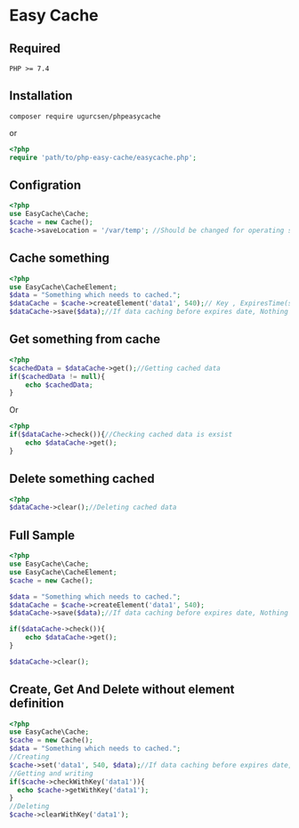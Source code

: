 
# Easy Cache
## Required
```
PHP >= 7.4
```
## Installation
```
composer require ugurcsen/phpeasycache
```
   or

```php
<?php
require 'path/to/php-easy-cache/easycache.php';
```
## Configration
```php
<?php
use EasyCache\Cache;
$cache = new Cache();
$cache->saveLocation = '/var/temp'; //Should be changed for operating system but not necessary
```
## Cache something
```php
<?php
use EasyCache\CacheElement;
$data = "Something which needs to cached.";
$dataCache = $cache->createElement('data1', 540);// Key , ExpiresTime(seconds)
$dataCache->save($data);//If data caching before expires date, Nothing will save
```
## Get something from cache
```php
<?php
$cachedData = $dataCache->get();//Getting cached data
if($cachedData != null){
	echo $cachedData;
}
```
Or
```php
<?php
if($dataCache->check()){//Checking cached data is exsist
	echo $dataCache->get();
}
```
## Delete something cached
```php
<?php
$dataCache->clear();//Deleting cached data
```
## Full Sample
```php
<?php
use EasyCache\Cache;
use EasyCache\CacheElement;
$cache = new Cache();

$data = "Something which needs to cached.";
$dataCache = $cache->createElement('data1', 540);
$dataCache->save($data);//If data caching before expires date, Nothing will save

if($dataCache->check()){
	echo $dataCache->get();
}

$dataCache->clear();
```
## Create, Get And Delete without element definition
```php
<?php
use EasyCache\Cache;
$cache = new Cache();
$data = "Something which needs to cached.";
//Creating
$cache->set('data1', 540, $data);//If data caching before expires date, Nothing will save
//Getting and writing
if($cache->checkWithKey('data1')){
  echo $cache->getWithKey('data1');
}
//Deleting
$cache->clearWithKey('data1');
```
